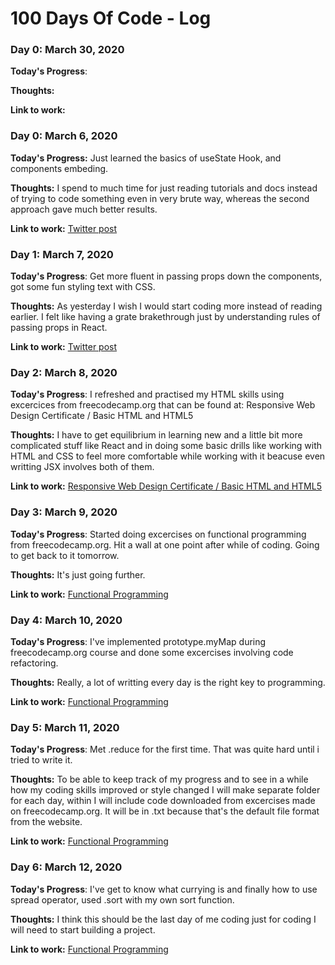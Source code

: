 # 100 Days Of Code - Log

### Day 0: March 30, 2020

**Today's Progress**:

**Thoughts:**

**Link to work:** []()

### Day 0: March 6, 2020

**Today's Progress:** Just learned the basics of useState Hook, and components embeding.

**Thoughts:** I spend to much time for just reading tutorials and docs instead of
trying to code something even in very brute way, whereas the second approach gave much better results.

**Link to work:** [Twitter post](https://twitter.com/zolwiastyl/status/1236043655934341121)

### Day 1: March 7, 2020

**Today's Progress**: Get more fluent in passing props down the components, got some fun styling text with CSS.

**Thoughts:** As yesterday I wish I would start coding more instead of reading earlier. I felt like having a grate brakethrough just by understanding rules of passing props in React.

**Link to work:** [Twitter post](https://twitter.com/zolwiastyl/status/1236401968786128896)

### Day 2: March 8, 2020

**Today's Progress**: I refreshed and practised my HTML skills using excercices from freecodecamp.org that can be found at:
Responsive Web Design Certificate / Basic HTML and HTML5

**Thoughts:** I have to get equilibrium in learning new and a little bit more complicated stuff like React and in doing some basic drills like working with HTML and CSS to feel more comfortable while working with it beacuse even writting JSX involves both of them.

**Link to work:** [Responsive Web Design Certificate / Basic HTML and HTML5](https://www.freecodecamp.org/learn)

### Day 3: March 9, 2020

**Today's Progress**: Started doing excercises on functional programming from freecodecamp.org. Hit a wall at one point after while of coding. Going to get back to it tomorrow.

**Thoughts:** It's just going further.

**Link to work:** [Functional Programming](https://www.freecodecamp.org/learn/javascript-algorithms-and-data-structures/functional-programming/)

### Day 4: March 10, 2020

**Today's Progress**: I've implemented prototype.myMap during freecodecamp.org course and done some excercises involving code refactoring.

**Thoughts:** Really, a lot of writting every day is the right key to programming.

**Link to work:** [Functional Programming](https://www.freecodecamp.org/learn/javascript-algorithms-and-data-structures/functional-programming/)

### Day 5: March 11, 2020

**Today's Progress**: Met .reduce for the first time. That was quite hard until i tried to write it.

**Thoughts:** To be able to keep track of my progress and to see in a while how my coding skills improved or style changed I will make separate folder for each day, within I will include code downloaded from excercises made on freecodecamp.org. It will be in .txt because that's the default file format from the website.

**Link to work:** [Functional Programming](https://www.freecodecamp.org/learn/javascript-algorithms-and-data-structures/functional-programming/)

### Day 6: March 12, 2020

**Today's Progress**: I've get to know what currying is and finally how to use spread operator, used .sort with my own sort function.

**Thoughts:** I think this should be the last day of me coding just for coding I will need to start building a project.

**Link to work:** [Functional Programming](https://www.freecodecamp.org/learn/javascript-algorithms-and-data-structures/functional-programming/)
